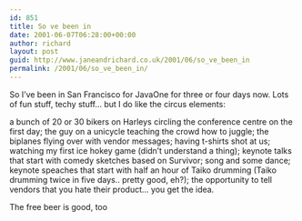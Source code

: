 ```yaml
---
id: 851
title: So ve been in
date: 2001-06-07T06:28:00+00:00
author: richard
layout: post
guid: http://www.janeandrichard.co.uk/2001/06/so_ve_been_in
permalink: /2001/06/so_ve_been_in/
---
```

So I&#8217;ve been in San Francisco for JavaOne for three or four days now. Lots of fun stuff, techy stuff&#8230; but I do like the circus elements:
  
a bunch of 20 or 30 bikers on Harleys circling the conference centre on the first day; the guy on a unicycle teaching the crowd how to juggle; the biplanes flying over with vendor messages; having t-shirts shot at us; watching my first ice hokey game (didn&#8217;t understand a thing); keynote talks that start with comedy sketches based on Survivor; song and some dance; keynote speaches that start with half an hour of Taiko drumming (Taiko drumming twice in five days.. pretty good, eh?); the opportunity to tell vendors that you hate their product&#8230; you get the idea.

The free beer is good, too